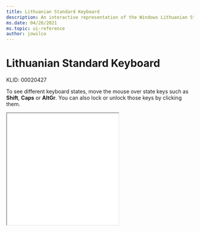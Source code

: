 ```yaml
---
title: Lithuanian Standard Keyboard
description: An interactive representation of the Windows Lithuanian Standard keyboard. To see different keyboard states, click or move the mouse over the state keys.
ms.date: 04/26/2021
ms.topic: ui-reference
author: jowilco
---
```


# Lithuanian Standard Keyboard

KLID: 00020427

To see different keyboard states, move the mouse over state keys such as **Shift**, **Caps** or **AltGr**. You can also lock or unlock those keys by clicking them.

<iframe src="kbdlt2.html" height="300"></iframe>

